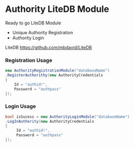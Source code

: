 # Authority LiteDB Module

Ready to go LiteDB Module

  - Unique Authority Registration 
  - Authority Login

LiteDB https://github.com/mbdavid/LiteDB

### Registration Usage

```csharp
new AuthorityRegistrationModule("databaseName")
.RegisterAuthorithy(new AuthorityCredentials
{
    Id = "authid!",
    Password = "authpass"
});
```

### Login Usage

```csharp
bool isSucess = new AuthorityLoginModule("databaseName")
.LogInAuthority(new AuthorityCredentials
{
     Id = "authid!",
     Password = "authpass"
});
```